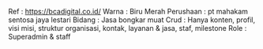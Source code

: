 Ref : https://bcadigital.co.id/
Warna : Biru Merah
Perushaan : pt mahakam sentosa jaya lestari
Bidang : Jasa bongkar muat
Crud : Hanya konten, profil, visi misi, struktur organisasi, kontak, layanan & jasa, staf, milestone
Role : Superadmin & staff